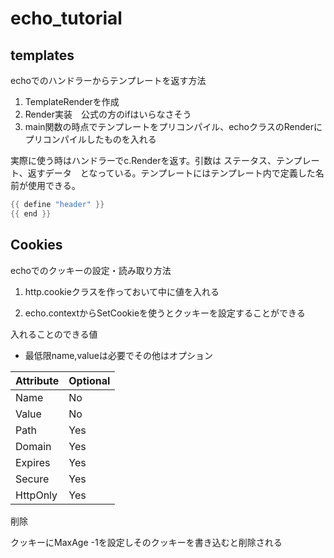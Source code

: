# echo_tutorial



## templates

echoでのハンドラーからテンプレートを返す方法

1. TemplateRenderを作成
2. Render実装　公式の方のifはいらなさそう
3. main関数の時点でテンプレートをプリコンパイル、echoクラスのRenderにプリコンパイルしたものを入れる

実際に使う時はハンドラーでc.Renderを返す。引数は ステータス、テンプレート、返すデータ　となっている。テンプレートにはテンプレート内で定義した名前が使用できる。

```go
{{ define "header" }}
{{ end }}
```



## Cookies

echoでのクッキーの設定・読み取り方法

1. http.cookieクラスを作っておいて中に値を入れる

2. echo.contextからSetCookieを使うとクッキーを設定することができる



入れることのできる値

* 最低限name,valueは必要でその他はオプション

| Attribute | Optional |
| --------- | -------- |
| Name      | No       |
| Value     | No       |
| Path      | Yes      |
| Domain    | Yes      |
| Expires   | Yes      |
| Secure    | Yes      |
| HttpOnly  | Yes      |



削除

クッキーにMaxAge -1を設定しそのクッキーを書き込むと削除される